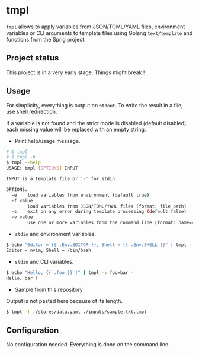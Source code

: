 # tmpl

`tmpl` allows to apply variables from JSON/TOML/YAML files,
environment variables or CLI arguments to template files using Golang
`text/template` and functions from the Sprig project.

## Project status

This project is in a very early stage. Things might break !

## Usage

For simplicity, everything is output on `stdout`. To write the result in a
file, use shell redirection.

If a variable is not found and the strict mode is disabled (default disabled),
each missing value will be replaced with an empty string.

- Print help/usage message.

```sh
# $ tmpl
# $ tmpl -h
$ tmpl --help
USAGE: tmpl [OPTIONS] INPUT

INPUT is a template file or '-' for stdin

OPTIONS:
  -e    load variables from environment (default true)
  -f value
        load variables from JSON/TOML/YAML files (format: file path)
  -s    exit on any error during template processing (default false)
  -v value
        use one or more variables from the command line (format: name=value)
```

- `stdin` and environment variables.

```sh
$ echo "Editor = {{ .Env.EDITOR }}, Shell = {{ .Env.SHELL }}" | tmpl -
Editor = nvim, Shell = /bin/bash
```

- `stdin` and CLI variables.

```sh
$ echo "Hello, {{ .foo }} !" | tmpl -v foo=bar -
Hello, bar !
```

- Sample from this repository

Output is not pasted here because of its length.

```sh
$ tmpl -f ./stores/data.yaml ./inputs/sample.txt.tmpl
```

## Configuration

No configuration needed. Everything is done on the command line.
